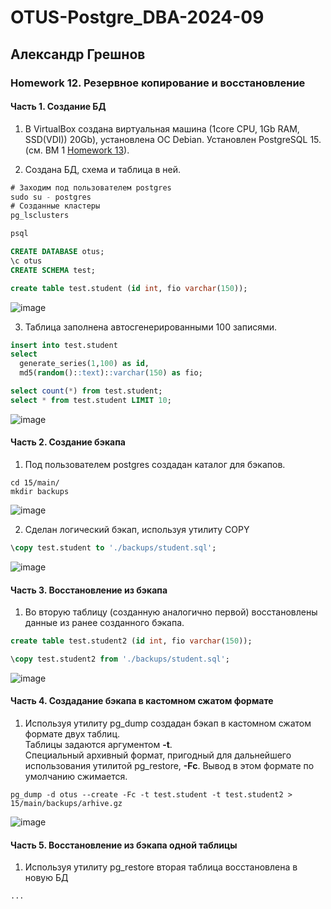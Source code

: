 # OTUS-Postgre_DBA-2024-09
## Александр Грешнов

### Homework 12. Резервное копирование и восстановление  

#### Часть 1. Создание БД
1. В VirtualBox создана виртуальная машина (1core CPU, 1Gb RAM, SSD(VDI)) 20Gb), установлена ОС Debian. Установлен PostgreSQL 15. (см. ВМ 1 [Homework 13](/Homework/HW-13.md)).

2. Создана БД, схема и таблица в ней.

```sql
# Заходим под пользователем postgres
sudo su - postgres
# Созданные кластеры
pg_lsclusters

psql

CREATE DATABASE otus;
\c otus
CREATE SCHEMA test;

create table test.student (id int, fio varchar(150));

```
![image](https://github.com/user-attachments/assets/b430403f-1dcc-485a-b6ff-e0af8a2f76b6)

3. Таблица заполнена автосгенерированными 100 записями.
```sql
insert into test.student
select 
  generate_series(1,100) as id,
  md5(random()::text)::varchar(150) as fio;

select count(*) from test.student;
select * from test.student LIMIT 10;
```
![image](https://github.com/user-attachments/assets/3e7f618f-16f8-4222-966a-e13b01f124bc)


#### Часть 2. Создание бэкапа
1. Под пользователем postgres создадан каталог для бэкапов.
```
cd 15/main/
mkdir backups

```
![image](https://github.com/user-attachments/assets/ea8a1dd9-385c-4aa4-98e9-80914693f365)


2. Сделан логический бэкап, используя утилиту COPY
```sql
\copy test.student to './backups/student.sql';
```
![image](https://github.com/user-attachments/assets/c08bbc2b-c684-4a5e-83e1-0090eccf3f2c)


#### Часть 3. Восстановление из бэкапа
1. Во вторую таблицу (созданную аналогично первой) восстановлены данные из ранее созданного бэкапа.
```sql
create table test.student2 (id int, fio varchar(150));

\copy test.student2 from './backups/student.sql';
```

![image](https://github.com/user-attachments/assets/870d313f-a375-465f-a11c-7c814db986fd)



#### Часть 4. Создадание бэкапа в кастомном сжатом формате
1. Используя утилиту pg_dump создадан бэкап в кастомном сжатом формате двух таблиц.\
Таблицы задаются аргументом **-t**.\
Специальный архивный формат, пригодный для дальнейшего использования утилитой pg_restore, **-Fc**. Вывод в этом формате по умолчанию сжимается.

```
pg_dump -d otus --create -Fc -t test.student -t test.student2 > 15/main/backups/arhive.gz 

```
![image](https://github.com/user-attachments/assets/bf2511ad-cc23-49e3-a0d9-e628ac19d408)


#### Часть 5. Восстановление из бэкапа одной таблицы
1. Используя утилиту pg_restore вторая таблица восстановлена в новую БД
```
...
```

